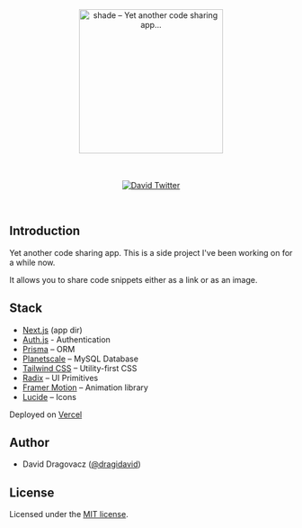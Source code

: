 <div align="center">
  <a href="https://shade.dragi.me">
    <img height="256" alt="shade – Yet another code sharing app..." src="https://shade.dragi.me/blob.png">
  </a>
</div>

</br>
</br>

<p align="center">
  <a href="https://twitter.com/dragidavid">
    <img src="https://img.shields.io/twitter/follow/dragidavid" alt="David Twitter" />
  </a>
</p>

</br>

## Introduction

Yet another code sharing app. This is a side project I've been working on for a while now.

It allows you to share code snippets either as a link or as an image.

## Stack

- [Next.js](https://nextjs.org/) (app dir)
- [Auth.js](https://authjs.dev/) - Authentication
- [Prisma](https://www.prisma.io/) – ORM
- [Planetscale](https://www.planetscale.com/) – MySQL Database
- [Tailwind CSS](https://tailwindcss.com/) – Utility-first CSS
- [Radix](https://www.radix-ui.com/) – UI Primitives
- [Framer Motion](https://framer.com/motion) – Animation library
- [Lucide](https://lucide.dev/) – Icons

Deployed on [Vercel](https://vercel.com/)

## Author

- David Dragovacz ([@dragidavid](https://twitter.com/dragidavid))

## License

Licensed under the [MIT license](https://github.com/dragidavid/shade/blob/main/LICENSE).
